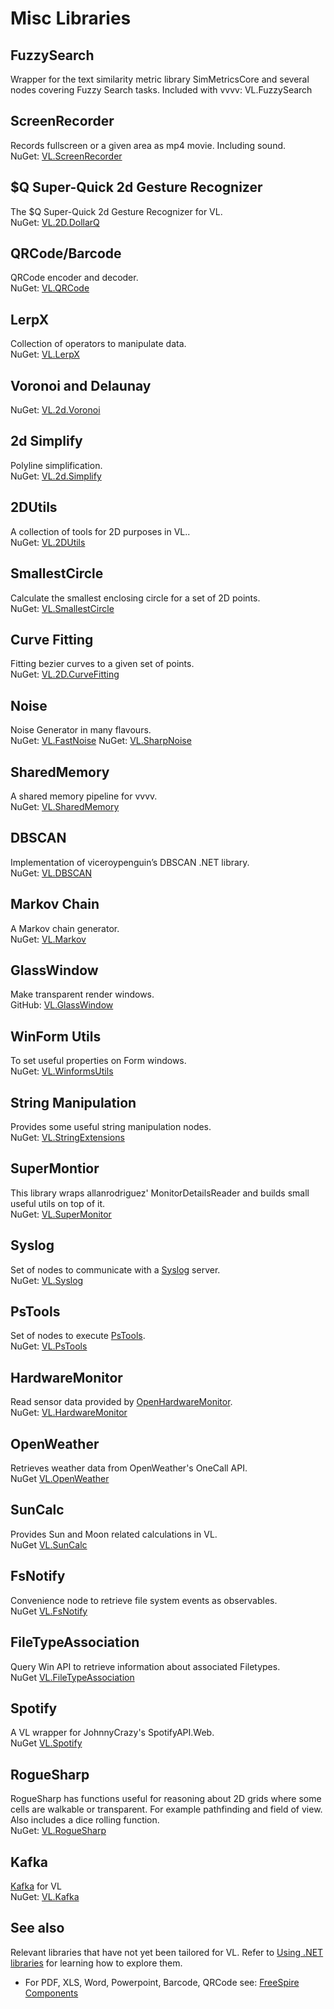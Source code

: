 # Misc Libraries

## FuzzySearch
Wrapper for the text similarity metric library SimMetricsCore and several nodes covering Fuzzy Search tasks. Included with vvvv: VL.FuzzySearch

## ScreenRecorder
Records fullscreen or a given area as mp4 movie. Including sound.  
NuGet: [VL.ScreenRecorder](https://www.nuget.org/packages/VL.ScreenRecorder)

## $Q Super-Quick 2d Gesture Recognizer
The $Q Super-Quick 2d Gesture Recognizer for VL.  
NuGet: [VL.2D.DollarQ](https://www.nuget.org/packages/VL.2D.DollarQ)

## QRCode/Barcode 
QRCode encoder and decoder.  
NuGet: [VL.QRCode](https://www.nuget.org/packages/VL.QRCode)

## LerpX
Collection of operators to manipulate data.  
NuGet: [VL.LerpX](https://www.nuget.org/packages/VL.LerpX)

## Voronoi and Delaunay
NuGet: [VL.2d.Voronoi](https://www.nuget.org/packages/VL.2d.Voronoi)

## 2d Simplify
Polyline simplification.  
NuGet: [VL.2d.Simplify](https://www.nuget.org/packages/VL.2D.Simplify/)

## 2DUtils
A collection of tools for 2D purposes in VL..  
NuGet: [VL.2DUtils](https://www.nuget.org/packages/VL.2DUtils)

## SmallestCircle
Calculate the smallest enclosing circle for a set of 2D points.  
NuGet: [VL.SmallestCircle](https://www.nuget.org/packages/VL.SmallestCircle/)

## Curve Fitting
Fitting bezier curves to a given set of points.  
NuGet: [VL.2D.CurveFitting](https://www.nuget.org/packages/VL.2D.CurveFitting)

## Noise
Noise Generator in many flavours.  
NuGet: [VL.FastNoise](https://www.nuget.org/packages/VL.FastNoise)
NuGet: [VL.SharpNoise](https://www.nuget.org/packages/VL.SharpNoise)

## SharedMemory
A shared memory pipeline for vvvv.  
NuGet: [VL.SharedMemory](https://www.nuget.org/packages/VL.SharedMemory/)

## DBSCAN
Implementation of viceroypenguin’s DBSCAN .NET library.  
NuGet: [VL.DBSCAN](https://www.nuget.org/packages/VL.DBSCAN)

## Markov Chain
A Markov chain generator.  
NuGet: [VL.Markov](https://www.nuget.org/packages/VL.Markov)

## GlassWindow
Make transparent render windows.  
GitHub: [VL.GlassWindow](https://github.com/torinos-yt/VL.GlassWindow)

## WinForm Utils
To set useful properties on Form windows.  
NuGet: [VL.WinformsUtils](https://www.nuget.org/packages/VL.WinFormsUtils)

## String Manipulation
Provides some useful string manipulation nodes.  
NuGet: [VL.StringExtensions](https://www.nuget.org/packages/VL.StringExtensions)

## SuperMontior
This library wraps allanrodriguez' MonitorDetailsReader and builds small useful utils on top of it.  
NuGet: [VL.SuperMonitor](https://www.nuget.org/packages/VL.SuperMonitor/1.0.3-alpha)

## Syslog
Set of nodes to communicate with a [Syslog](https://en.wikipedia.org/wiki/Syslog) server.  
NuGet: [VL.Syslog](https://www.nuget.org/packages/VL.Syslog)

## PsTools
Set of nodes to execute [PsTools](https://docs.microsoft.com/en-us/sysinternals/downloads/pstools).  
NuGet: [VL.PsTools](https://www.nuget.org/packages/VL.PsTools)

## HardwareMonitor
Read sensor data provided by [OpenHardwareMonitor](https://openhardwaremonitor.org/).  
NuGet: [VL.HardwareMonitor](https://www.nuget.org/packages/VL.HardwareMonitor)

## OpenWeather
Retrieves weather data from OpenWeather's OneCall API.  
NuGet [VL.OpenWeather](https://www.nuget.org/packages/VL.OpenWeather)

## SunCalc
Provides Sun and Moon related calculations in VL.  
NuGet [VL.SunCalc](https://www.nuget.org/packages/VL.SunCalc)

## FsNotify
Convenience node to retrieve file system events as observables.  
NuGet [VL.FsNotify](https://www.nuget.org/packages/VL.FsNotify)

## FileTypeAssociation
Query Win API to retrieve information about associated Filetypes.  
NuGet [VL.FileTypeAssociation](https://www.nuget.org/packages/VL.FileTypeAssociation/)

## Spotify
A VL wrapper for JohnnyCrazy's SpotifyAPI.Web.  
NuGet [VL.Spotify](https://www.nuget.org/packages/VL.Spotify)

## RogueSharp
RogueSharp has functions useful for reasoning about 2D grids where some cells are walkable or transparent. For example pathfinding and field of view.
Also includes a dice rolling function.  
NuGet: [VL.RogueSharp](https://vvvv.org/contribution/vl.roguesharp)

## Kafka
[Kafka](https://kafka.apache.org/) for VL  
NuGet: [VL.Kafka](https://www.nuget.org/packages/VL.Kafka)

## See also
Relevant libraries that have not yet been tailored for VL. Refer to [Using .NET libraries](../extending/using-net-libraries.md) for learning how to explore them.
* For PDF, XLS, Word, Powerpoint, Barcode, QRCode see: [FreeSpire Components](https://www.nuget.org/packages?q=freespire)
